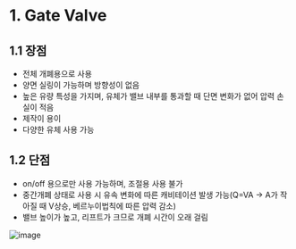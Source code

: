 # 1. Gate Valve

## 1.1 장점
- 전체 개폐용으로 사용
- 양면 실링이 가능하며 방향성이 없음
- 높은 유량 특성을 가지며, 유체가 밸브 내부를 통과할 때 단면 변화가 없어 압력 손실이 적음
- 제작이 용이
- 다양한 유체 사용 가능

## 1.2 단점
- on/off 용으로만 사용 가능하며, 조절용 사용 불가
- 중간개폐 상태로 사용 시 유속 변화에 따른 캐비테이션 발생 가능(Q=VA -> A가 작아질 때 V상승, 베르누이법칙에 따른 압력 감소)
- 밸브 높이가 높고, 리프트가 크므로 개폐 시간이 오래 걸림


![image](https://github.com/user-attachments/assets/6c6307d6-ff8d-4661-9a7d-0bbb850a8d03)
